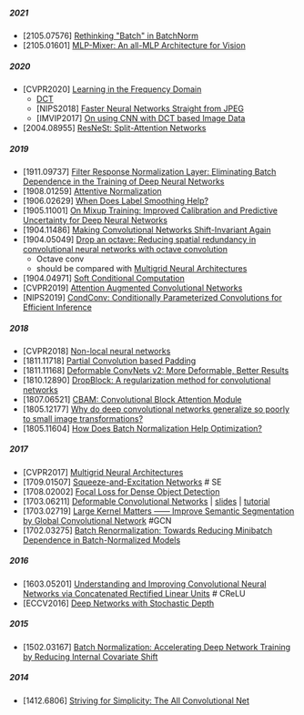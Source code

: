 ##### 2021
- [2105.07576] [Rethinking "Batch" in BatchNorm](https://arxiv.org/abs/2105.07576)
- [2105.01601] [MLP-Mixer: An all-MLP Architecture for Vision](https://arxiv.org/abs/2105.01601)

##### 2020
- [CVPR2020] [Learning in the Frequency Domain](https://arxiv.org/abs/2002.12416)
  - [DCT](https://www.math.cuhk.edu.hk/~lmlui/dct.pdf)
  - [NIPS2018] [Faster Neural Networks Straight from JPEG](https://papers.nips.cc/paper/7649-faster-neural-networks-straight-from-jpeg.pdf) 
  - [IMVIP2017] [On using CNN with DCT based Image Data](https://www.scss.tcd.ie/Rozenn.Dahyot/pdf/IMVIP2017_MatejUlicny.pdf)
- [2004.08955] [ResNeSt: Split-Attention Networks](https://arxiv.org/abs/2004.08955)

##### 2019
- [1911.09737] [Filter Response Normalization Layer: Eliminating Batch Dependence in the Training of Deep Neural Networks](https://arxiv.org/abs/1911.09737)
- [1908.01259] [Attentive Normalization](https://arxiv.org/abs/1908.01259)
- [1906.02629] [When Does Label Smoothing Help?](https://arxiv.org/abs/1906.02629)
- [1905.11001] [On Mixup Training: Improved Calibration and Predictive Uncertainty for Deep Neural Networks](https://arxiv.org/abs/1905.11001)
- [1904.11486] [Making Convolutional Networks Shift-Invariant Again](https://arxiv.org/abs/1904.11486)
- [1904.05049] [Drop an octave: Reducing spatial redundancy in convolutional neural networks with octave convolution](https://arxiv.org/pdf/1904.05049)
  - Octave conv 
  - should be compared with [Multigrid Neural Architectures](https://arxiv.org/abs/1611.07661)
- [1904.04971] [Soft Conditional Computation](https://arxiv.org/abs/1904.04971)
- [CVPR2019] [Attention Augmented Convolutional Networks](https://arxiv.org/abs/1904.09925)
- [NIPS2019] [CondConv: Conditionally Parameterized Convolutions for Efficient Inference](https://arxiv.org/abs/1904.04971)

##### 2018
- [CVPR2018] [Non-local neural networks](http://openaccess.thecvf.com/content_cvpr_2018/papers/Wang_Non-Local_Neural_Networks_CVPR_2018_paper.pdf)
- [1811.11718] [Partial Convolution based Padding](https://arxiv.org/abs/1811.11718)
- [1811.11168] [Deformable ConvNets v2: More Deformable, Better Results](https://arxiv.org/abs/1811.11168)
- [1810.12890] [DropBlock: A regularization method for convolutional networks](https://arxiv.org/abs/1810.12890)
- [1807.06521] [CBAM: Convolutional Block Attention Module](https://arxiv.org/abs/1807.06521)
- [1805.12177] [Why do deep convolutional networks generalize so poorly to small image transformations?](https://arxiv.org/abs/1805.12177)
- [1805.11604] [How Does Batch Normalization Help Optimization?](https://arxiv.org/abs/1805.11604)

##### 2017
- [CVPR2017] [Multigrid Neural Architectures](https://arxiv.org/abs/1611.07661)
- [1709.01507] [Squeeze-and-Excitation Networks](https://arxiv.org/abs/1709.01507) # SE
- [1708.02002] [Focal Loss for Dense Object Detection](https://arxiv.org/abs/1708.02002)
- [1703.06211] [Deformable Convolutional Networks](https://arxiv.org/pdf/1703.06211.pdf) | [slides](http://presentations.cocodataset.org/COCO17-Detect-MSRA.pdf) | [tutorial](https://towardsdatascience.com/review-dcn-deformable-convolutional-networks-2nd-runner-up-in-2017-coco-detection-object-14e488efce44)
- [1703.02719] [Large Kernel Matters ——
Improve Semantic Segmentation by Global Convolutional Network](https://arxiv.org/abs/1703.02719) #GCN
- [1702.03275] [Batch Renormalization: Towards Reducing Minibatch Dependence in Batch-Normalized Models](https://arxiv.org/abs/1702.03275)

##### 2016
- [1603.05201] [Understanding and Improving Convolutional Neural Networks via Concatenated Rectified Linear Units](https://arxiv.org/abs/1603.05201) # CReLU
- [ECCV2016] [Deep Networks with Stochastic Depth](https://arxiv.org/abs/1603.09382)

##### 2015
- [1502.03167] [Batch Normalization: Accelerating Deep Network Training by Reducing Internal Covariate Shift](https://arxiv.org/abs/1502.03167)

##### 2014
- [1412.6806] [Striving for Simplicity: The All Convolutional Net](https://arxiv.org/abs/1412.6806)
